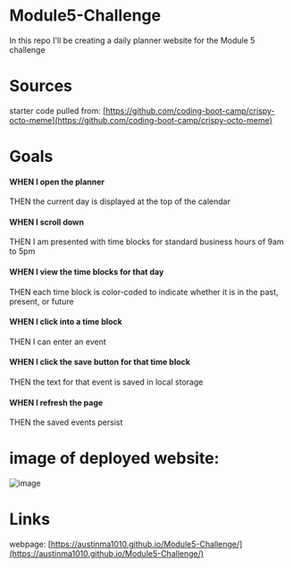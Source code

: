 # Module5-Challenge
In this repo I'll be creating a daily planner website for the Module 5 challenge
# Sources
starter code pulled from: [https://github.com/coding-boot-camp/crispy-octo-meme](https://github.com/coding-boot-camp/crispy-octo-meme)
# Goals
#### WHEN I open the planner
THEN the current day is displayed at the top of the calendar
#### WHEN I scroll down
THEN I am presented with time blocks for standard business hours of 9am to 5pm
#### WHEN I view the time blocks for that day
THEN each time block is color-coded to indicate whether it is in the past, present, or future
#### WHEN I click into a time block
THEN I can enter an event
#### WHEN I click the save button for that time block
THEN the text for that event is saved in local storage
#### WHEN I refresh the page
THEN the saved events persist
# image of deployed website:
![image](https://github.com/Austinma1010/Module5-Challenge/assets/149961201/1cc1239a-1938-4650-badb-5691650132f2)

# Links
webpage: [https://austinma1010.github.io/Module5-Challenge/](https://austinma1010.github.io/Module5-Challenge/)

